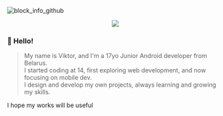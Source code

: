 
![block_info_github](https://github.com/user-attachments/assets/6b803b3e-1bae-43b2-90f3-153252da85d5)

<p align="center">
  <img src="https://go-skill-icons.vercel.app/api/icons?i=figma,androidstudio,github,kotlin,gcp,android,chrome,api,gradle,microsoftcopilot,stackoverflow,git,notion&theme=dark"/>
</p>

### 👋 Hello!

>My name is Viktor, and I'm a 17yo Junior Android developer from Belarus.  
>I started coding at 14, first exploring web development, and now focusing on mobile dev.  
>I design and develop my own projects, always learning and growing my skills.


I hope my works will be useful



